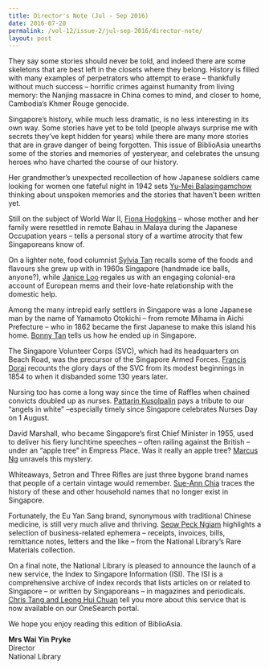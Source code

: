 ```yaml
---
title: Director's Note (Jul - Sep 2016)
date: 2016-07-20
permalink: /vol-12/issue-2/jul-sep-2016/director-note/
layout: post
---
```

They say some stories should never be told, and indeed there are some skeletons that are best left in the closets where they belong. History is filled with many examples of perpetrators who attempt to erase – thankfully without much success – horrific crimes against humanity from living memory: the Nanjing massacre in China comes to mind, and closer to home, Cambodia’s Khmer Rouge genocide.

Singapore’s history, while much less dramatic, is no less interesting in its own way. Some stories have yet to be told (people always surprise me with secrets they’ve kept hidden for years) while there are many more stories that are in grave danger of being forgotten. This issue of BiblioAsia unearths some of the stories and memories of yesteryear, and celebrates the unsung heroes who have charted the course of our history.

Her grandmother’s unexpected recollection of how Japanese soldiers came looking for women one fateful night in 1942 sets [Yu-Mei Balasingamchow](/vol-12/issue-2/jul-sep-2016/my-grandmother-story) thinking about unspoken memories and the stories that haven’t been written yet.

Still on the subject of World War II, [Fiona Hodgkins](/vol-12/issue-2/jul-sep-2016/bahau) – whose mother and her family were resettled in remote Bahau in Malaya during the Japanese Occupation years – tells a personal story of a wartime atrocity that few Singaporeans know of.

On a lighter note, food columnist [Sylvia Tan](/vol-12/issue-2/jul-sep-2016/forgottenfoodmemories) recalls some of the foods and flavours she grew up with in 1960s Singapore (handmade ice balls, anyone?), while [Janice Loo](/vol-12/issue-2/jul-sep-2016/dontmesswiththecook) regales us with an engaging colonial-era account of European mems and their love-hate relationship with the domestic help.

Among the many intrepid early settlers in Singapore was a lone Japanese man by the name of Yamamoto Otokichi – from remote Mihama in Aichi Prefecture – who in 1862 became the first Japanese to make this island his home. [Bonny Tan](/vol-12/issue-2/jul-sep-2016/yamamoto-otokichi) tells us how he ended up in Singapore.

The Singapore Volunteer Corps (SVC), which had its headquarters on Beach Road, was the precursor of the Singapore Armed Forces. [Francis Dorai](/vol-12/issue-2/jul-sep-2016/beach-road-camp) recounts the glory days of the SVC from its modest beginnings in 1854 to when it disbanded some 130 years later.

Nursing too has come a long way since the time of Raffles when chained convicts doubled up as nurses. [Pattarin Kusolpalin](/vol-12/issue-2/jul-sep-2016/angels-in-white) pays a tribute to our “angels in white” –especially timely since Singapore celebrates Nurses Day on 1 August.

David Marshall, who became Singapore’s first Chief Minister in 1955, used to deliver his fiery lunchtime speeches – often railing against the British – under an “apple tree” in Empress Place. Was it really an apple tree? [Marcus Ng](/vol-12/issue-2/jul-sep-2016/david-marshall) unravels this mystery.

Whiteaways, Setron and Three Rifles are just three bygone brand names that people of a certain vintage would remember. [Sue-Ann Chia](/vol-12/issue-2/jul-sep-2016/bygone-brands) traces the history of these and other household names that no longer exist in Singapore.

Fortunately, the Eu Yan Sang brand, synonymous with traditional Chinese medicine, is still very much alive and thriving. [Seow Peck Ngiam](/vol-12/issue-2/jul-sep-2016/eu-tong-sen) highlights a selection of business-related ephemera – receipts, invoices, bills, remittance notes, letters and the like – from the National Library’s Rare Materials collection.

On a final note, the National Library is pleased to announce the launch of a new service, the Index to Singapore Information (ISI). The ISI is a comprehensive archive of index records that lists articles on or related to Singapore – or written by Singaporeans – in magazines and periodicals. [Chris Tang and Leong Hui Chuan](/vol-12/issue-2/jul-sep-2016/index-singapore-info) tell you more about this service that is now available on our OneSearch portal.

We hope you enjoy reading this edition of BiblioAsia.

**Mrs Wai Yin Pryke**<br>
Director<br>
National Library
